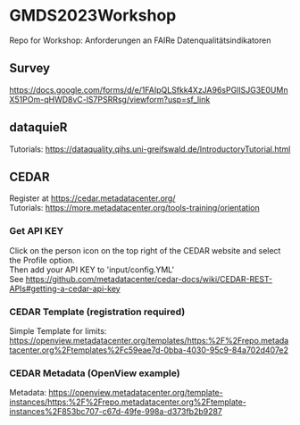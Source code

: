 # GMDS2023Workshop
Repo for Workshop: Anforderungen an FAIRe Datenqualitätsindikatoren

## Survey
https://docs.google.com/forms/d/e/1FAIpQLSfkk4XzJA96sPGlISJG3E0UMnX51POm-qHWD8vC-lS7PSRRsg/viewform?usp=sf_link

## dataquieR
Tutorials: https://dataquality.qihs.uni-greifswald.de/IntroductoryTutorial.html

## CEDAR
Register at https://cedar.metadatacenter.org/   
Tutorials: https://more.metadatacenter.org/tools-training/orientation
### Get API KEY
Click on the person icon on the top right of the CEDAR website and select the Profile option.  
Then add your API KEY to 'input/config.YML'  
See https://github.com/metadatacenter/cedar-docs/wiki/CEDAR-REST-APIs#getting-a-cedar-api-key  
### CEDAR Template (registration required)
Simple Template for limits: https://openview.metadatacenter.org/templates/https:%2F%2Frepo.metadatacenter.org%2Ftemplates%2Fc59eae7d-0bba-4030-95c9-84a702d407e2
### CEDAR Metadata (OpenView example)
Metadata: https://openview.metadatacenter.org/template-instances/https:%2F%2Frepo.metadatacenter.org%2Ftemplate-instances%2F853bc707-c67d-49fe-998a-d373fb2b9287
